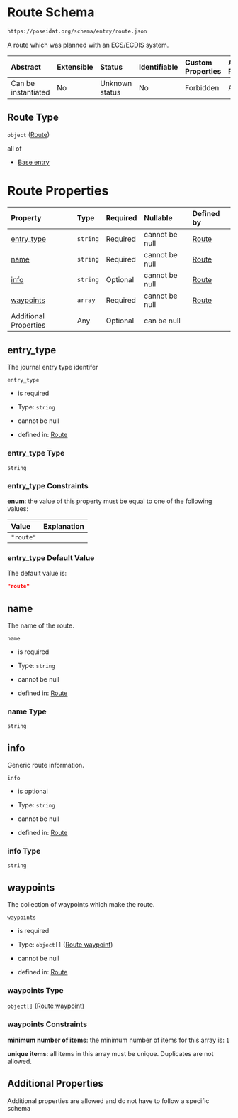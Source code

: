 # Route Schema

```txt
https://poseidat.org/schema/entry/route.json
```

A route which was planned with an ECS/ECDIS system.

| Abstract            | Extensible | Status         | Identifiable | Custom Properties | Additional Properties | Access Restrictions | Defined In                                                    |
| :------------------ | :--------- | :------------- | :----------- | :---------------- | :-------------------- | :------------------ | :------------------------------------------------------------ |
| Can be instantiated | No         | Unknown status | No           | Forbidden         | Allowed               | none                | [route.json](schemas/entry/route.json "open original schema") |

## Route Type

`object` ([Route](route.md))

all of

*   [Base entry](arrival-allof-base-entry.md "check type definition")

# Route Properties

| Property                  | Type     | Required | Nullable       | Defined by                                                                                                    |
| :------------------------ | :------- | :------- | :------------- | :------------------------------------------------------------------------------------------------------------ |
| [entry_type](#entry_type) | `string` | Required | cannot be null | [Route](route-properties-entry_type.md "https://poseidat.org/schema/entry/route.json#/properties/entry_type") |
| [name](#name)             | `string` | Required | cannot be null | [Route](route-properties-name.md "https://poseidat.org/schema/entry/route.json#/properties/name")             |
| [info](#info)             | `string` | Optional | cannot be null | [Route](route-properties-info.md "https://poseidat.org/schema/entry/route.json#/properties/info")             |
| [waypoints](#waypoints)   | `array`  | Required | cannot be null | [Route](route-properties-waypoints.md "https://poseidat.org/schema/entry/route.json#/properties/waypoints")   |
| Additional Properties     | Any      | Optional | can be null    |                                                                                                               |

## entry_type

The journal entry type identifer

`entry_type`

*   is required

*   Type: `string`

*   cannot be null

*   defined in: [Route](route-properties-entry_type.md "https://poseidat.org/schema/entry/route.json#/properties/entry_type")

### entry_type Type

`string`

### entry_type Constraints

**enum**: the value of this property must be equal to one of the following values:

| Value     | Explanation |
| :-------- | :---------- |
| `"route"` |             |

### entry_type Default Value

The default value is:

```json
"route"
```

## name

The name of the route.

`name`

*   is required

*   Type: `string`

*   cannot be null

*   defined in: [Route](route-properties-name.md "https://poseidat.org/schema/entry/route.json#/properties/name")

### name Type

`string`

## info

Generic route information.

`info`

*   is optional

*   Type: `string`

*   cannot be null

*   defined in: [Route](route-properties-info.md "https://poseidat.org/schema/entry/route.json#/properties/info")

### info Type

`string`

## waypoints

The collection of waypoints which make the route.

`waypoints`

*   is required

*   Type: `object[]` ([Route waypoint](route-properties-waypoints-route-waypoint.md))

*   cannot be null

*   defined in: [Route](route-properties-waypoints.md "https://poseidat.org/schema/entry/route.json#/properties/waypoints")

### waypoints Type

`object[]` ([Route waypoint](route-properties-waypoints-route-waypoint.md))

### waypoints Constraints

**minimum number of items**: the minimum number of items for this array is: `1`

**unique items**: all items in this array must be unique. Duplicates are not allowed.

## Additional Properties

Additional properties are allowed and do not have to follow a specific schema
